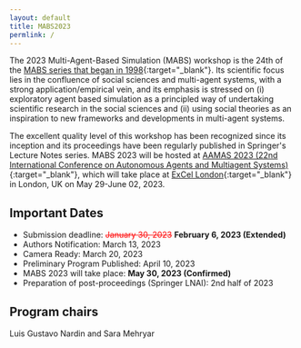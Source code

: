 ```yaml
---
layout: default
title: MABS2023
permlink: /
---
```


The 2023 Multi-Agent-Based Simulation (MABS) workshop is the 24th of the [MABS series that began in 1998](http://www.pcs.usp.br/~mabs/){:target="_blank"}. Its scientific focus lies in the confluence of social sciences and multi-agent systems, with a strong application/empirical vein, and its emphasis is stressed on (i) exploratory agent based simulation as a principled way of undertaking scientific research in the social sciences and (ii) using social theories as an inspiration to new frameworks and developments in multi-agent systems.

The excellent quality level of this workshop has been recognized since its inception and its proceedings have been regularly published in Springer's Lecture Notes series. MABS 2023 will be hosted at [AAMAS 2023 (22nd International Conference on Autonomous Agents and Multiagent Systems)](https://aamas2023.soton.ac.uk){:target="_blank"}, which will take place at [ExCel London](https://www.excel.london/){:target="_blank"} in London, UK on May 29-June 02, 2023.

## Important Dates
* Submission deadline: <span style="color:red">~~January 30, 2023~~</span> **February 6, 2023 (Extended)**
* Authors Notification: March 13, 2023
* Camera Ready: March 20, 2023
* Preliminary Program Published: April 10, 2023
* MABS 2023 will take place: **May 30, 2023 (Confirmed)**
* Preparation of post-proceedings (Springer LNAI): 2nd half of 2023

## Program chairs
Luis Gustavo Nardin and Sara Mehryar
